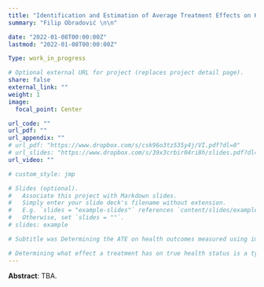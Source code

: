 ```yaml
---
title: "Identification and Estimation of Average Treatment Effects on Health Status in RCTs"
summary: "Filip Obradović \n\n"

date: "2022-01-08T00:00:00Z"
lastmod: "2022-01-08T00:00:00Z"

Type: work_in_progress

# Optional external URL for project (replaces project detail page).
share: false
external_link: ""
weight: 1
image:
  focal_point: Center

url_code: ""
url_pdf: ""
url_appendix: ""
# url_pdf: "https://www.dropbox.com/s/csk96o3tz535y4j/VI.pdf?dl=0"
# url_slides: "https://www.dropbox.com/s/39x3crbir04ri8h/slides.pdf?dl=0"
url_video: ""

# custom_style: jmp

# Slides (optional).
#   Associate this project with Markdown slides.
#   Simply enter your slide deck's filename without extension.
#   E.g. `slides = "example-slides"` references `content/slides/example-slides.md`.
#   Otherwise, set `slides = ""`.
# slides: example

# Subtitle was Determining the ATE on health outcomes measured using imperfect diagnostic tests in randomized controlled trials.

# Determining what effect a treatment has on true health status is a typical research goal. Since health status is inherently unobservable, it is routinely replaced  # with a diagnostic test result. Measurement of average treatment effects (ATE) on the health status in randomized controlled trials requires that the status and test # results are equal for every unit of observation. When this assumption fails, ATE is not identified. I show how the ATE may be recovered using perfect or approximate # knowledge of the test performance. I demonstrate how inference may be performed in both cases and provide empirical examples.
---
```


**Abstract**: TBA.

